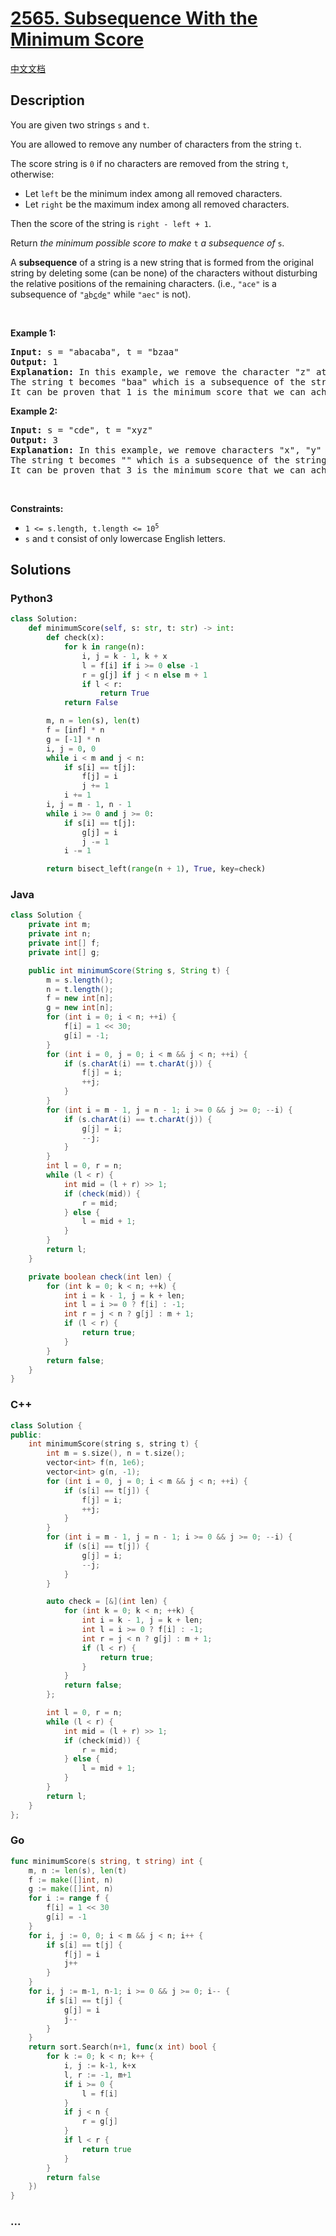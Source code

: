 # [2565. Subsequence With the Minimum Score](https://leetcode.com/problems/subsequence-with-the-minimum-score)

[中文文档](/solution/2500-2599/2565.Subsequence%20With%20the%20Minimum%20Score/README.md)

## Description

<p>You are given two strings <code>s</code> and <code>t</code>.</p>

<p>You are allowed to remove any number of characters from the string <code>t</code>.</p>

<p>The score string is <code>0</code> if no characters are removed from the string <code>t</code>, otherwise:</p>

<ul>
	<li>Let <code>left</code> be the minimum index among all removed characters.</li>
	<li>Let <code>right</code> be the maximum index among all removed characters.</li>
</ul>

<p>Then the score of the string is <code>right - left + 1</code>.</p>

<p>Return <em>the minimum possible score to make </em><code>t</code><em>&nbsp;a subsequence of </em><code>s</code><em>.</em></p>

<p>A <strong>subsequence</strong> of a string is a new string that is formed from the original string by deleting some (can be none) of the characters without disturbing the relative positions of the remaining characters. (i.e., <code>&quot;ace&quot;</code> is a subsequence of <code>&quot;<u>a</u>b<u>c</u>d<u>e</u>&quot;</code> while <code>&quot;aec&quot;</code> is not).</p>

<p>&nbsp;</p>
<p><strong class="example">Example 1:</strong></p>

<pre>
<strong>Input:</strong> s = &quot;abacaba&quot;, t = &quot;bzaa&quot;
<strong>Output:</strong> 1
<strong>Explanation:</strong> In this example, we remove the character &quot;z&quot; at index 1 (0-indexed).
The string t becomes &quot;baa&quot; which is a subsequence of the string &quot;abacaba&quot; and the score is 1 - 1 + 1 = 1.
It can be proven that 1 is the minimum score that we can achieve.
</pre>

<p><strong class="example">Example 2:</strong></p>

<pre>
<strong>Input:</strong> s = &quot;cde&quot;, t = &quot;xyz&quot;
<strong>Output:</strong> 3
<strong>Explanation:</strong> In this example, we remove characters &quot;x&quot;, &quot;y&quot; and &quot;z&quot; at indices 0, 1, and 2 (0-indexed).
The string t becomes &quot;&quot; which is a subsequence of the string &quot;cde&quot; and the score is 2 - 0 + 1 = 3.
It can be proven that 3 is the minimum score that we can achieve.
</pre>

<p>&nbsp;</p>
<p><strong>Constraints:</strong></p>

<ul>
	<li><code>1 &lt;= s.length, t.length &lt;= 10<sup>5</sup></code></li>
	<li><code>s</code> and <code>t</code> consist of only lowercase English letters.</li>
</ul>

## Solutions

<!-- tabs:start -->

### **Python3**

```python
class Solution:
    def minimumScore(self, s: str, t: str) -> int:
        def check(x):
            for k in range(n):
                i, j = k - 1, k + x
                l = f[i] if i >= 0 else -1
                r = g[j] if j < n else m + 1
                if l < r:
                    return True
            return False

        m, n = len(s), len(t)
        f = [inf] * n
        g = [-1] * n
        i, j = 0, 0
        while i < m and j < n:
            if s[i] == t[j]:
                f[j] = i
                j += 1
            i += 1
        i, j = m - 1, n - 1
        while i >= 0 and j >= 0:
            if s[i] == t[j]:
                g[j] = i
                j -= 1
            i -= 1

        return bisect_left(range(n + 1), True, key=check)
```

### **Java**

```java
class Solution {
    private int m;
    private int n;
    private int[] f;
    private int[] g;

    public int minimumScore(String s, String t) {
        m = s.length();
        n = t.length();
        f = new int[n];
        g = new int[n];
        for (int i = 0; i < n; ++i) {
            f[i] = 1 << 30;
            g[i] = -1;
        }
        for (int i = 0, j = 0; i < m && j < n; ++i) {
            if (s.charAt(i) == t.charAt(j)) {
                f[j] = i;
                ++j;
            }
        }
        for (int i = m - 1, j = n - 1; i >= 0 && j >= 0; --i) {
            if (s.charAt(i) == t.charAt(j)) {
                g[j] = i;
                --j;
            }
        }
        int l = 0, r = n;
        while (l < r) {
            int mid = (l + r) >> 1;
            if (check(mid)) {
                r = mid;
            } else {
                l = mid + 1;
            }
        }
        return l;
    }

    private boolean check(int len) {
        for (int k = 0; k < n; ++k) {
            int i = k - 1, j = k + len;
            int l = i >= 0 ? f[i] : -1;
            int r = j < n ? g[j] : m + 1;
            if (l < r) {
                return true;
            }
        }
        return false;
    }
}
```

### **C++**

```cpp
class Solution {
public:
    int minimumScore(string s, string t) {
        int m = s.size(), n = t.size();
        vector<int> f(n, 1e6);
        vector<int> g(n, -1);
        for (int i = 0, j = 0; i < m && j < n; ++i) {
            if (s[i] == t[j]) {
                f[j] = i;
                ++j;
            }
        }
        for (int i = m - 1, j = n - 1; i >= 0 && j >= 0; --i) {
            if (s[i] == t[j]) {
                g[j] = i;
                --j;
            }
        }

        auto check = [&](int len) {
            for (int k = 0; k < n; ++k) {
                int i = k - 1, j = k + len;
                int l = i >= 0 ? f[i] : -1;
                int r = j < n ? g[j] : m + 1;
                if (l < r) {
                    return true;
                }
            }
            return false;
        };

        int l = 0, r = n;
        while (l < r) {
            int mid = (l + r) >> 1;
            if (check(mid)) {
                r = mid;
            } else {
                l = mid + 1;
            }
        }
        return l;
    }
};
```

### **Go**

```go
func minimumScore(s string, t string) int {
	m, n := len(s), len(t)
	f := make([]int, n)
	g := make([]int, n)
	for i := range f {
		f[i] = 1 << 30
		g[i] = -1
	}
	for i, j := 0, 0; i < m && j < n; i++ {
		if s[i] == t[j] {
			f[j] = i
			j++
		}
	}
	for i, j := m-1, n-1; i >= 0 && j >= 0; i-- {
		if s[i] == t[j] {
			g[j] = i
			j--
		}
	}
	return sort.Search(n+1, func(x int) bool {
		for k := 0; k < n; k++ {
			i, j := k-1, k+x
			l, r := -1, m+1
			if i >= 0 {
				l = f[i]
			}
			if j < n {
				r = g[j]
			}
			if l < r {
				return true
			}
		}
		return false
	})
}
```

### **...**

```

```

<!-- tabs:end -->
